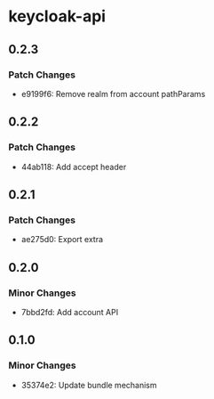 # keycloak-api

## 0.2.3

### Patch Changes

- e9199f6: Remove realm from account pathParams

## 0.2.2

### Patch Changes

- 44ab118: Add accept header

## 0.2.1

### Patch Changes

- ae275d0: Export extra

## 0.2.0

### Minor Changes

- 7bbd2fd: Add account API

## 0.1.0

### Minor Changes

- 35374e2: Update bundle mechanism
